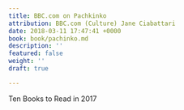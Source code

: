 ```yaml
---
title: BBC.com on Pachkinko
attribution: BBC.com (Culture) Jane Ciabattari
date: 2018-03-11 17:47:41 +0000
book: book/pachinko.md
description: ''
featured: false
weight: ''
draft: true

---
```

Ten Books to Read in 2017